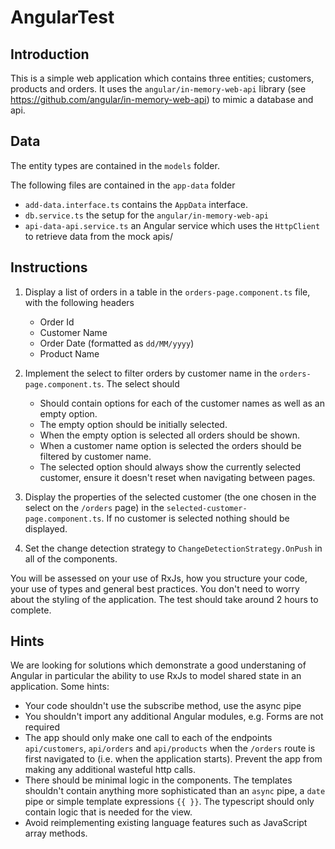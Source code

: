 # AngularTest

## Introduction

This is a simple web application which contains three entities; customers, products and orders. It uses the `angular/in-memory-web-api` library (see https://github.com/angular/in-memory-web-api) to mimic a database and api.

## Data

The entity types are contained in the `models` folder.

The following files are contained in the `app-data` folder

- `add-data.interface.ts` contains the `AppData` interface.
- `db.service.ts` the setup for the `angular/in-memory-web-api`
- `api-data-api.service.ts` an Angular service which uses the `HttpClient` to retrieve data from the mock apis/

## Instructions

1. Display a list of orders in a table in the `orders-page.component.ts` file, with the following headers

   - Order Id
   - Customer Name
   - Order Date (formatted as `dd/MM/yyyy`)
   - Product Name

2. Implement the select to filter orders by customer name in the `orders-page.component.ts`. The select should

   - Should contain options for each of the customer names as well as an empty option.
   - The empty option should be initially selected.
   - When the empty option is selected all orders should be shown.
   - When a customer name option is selected the orders should be filtered by customer name.
   - The selected option should always show the currently selected customer, ensure it doesn't reset when navigating between pages.

3. Display the properties of the selected customer (the one chosen in the select on the `/orders` page) in the `selected-customer-page.component.ts`. If no customer is selected nothing should be displayed.

4. Set the change detection strategy to `ChangeDetectionStrategy.OnPush` in all of the components.

You will be assessed on your use of RxJs, how you structure your code, your use of types and general best practices. You don't need to worry about the styling of the application. The test should take around 2 hours to complete.

## Hints

We are looking for solutions which demonstrate a good understaning of Angular in particular the ability to use RxJs to model shared state in an application. Some hints:

- Your code shouldn't use the subscribe method, use the async pipe
- You shouldn't import any additional Angular modules, e.g. Forms are not required
- The app should only make one call to each of the endpoints `api/customers`, `api/orders` and `api/products` when the `/orders` route is first navigated to (i.e. when the application starts). Prevent the app from making any additional wasteful http calls.
- There should be minimal logic in the components. The templates shouldn't contain anything more sophisticated than an `async` pipe, a `date` pipe or simple template expressions `{{ }}`. The typescript should only contain logic that is needed for the view.
- Avoid reimplementing existing language features such as JavaScript array methods.
